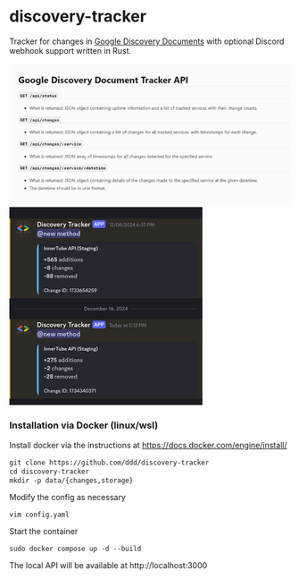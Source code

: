 
# discovery-tracker

Tracker for changes in [Google Discovery Documents](https://developers.google.com/discovery) with optional Discord webhook support written in Rust.

![Local API](./static/local_api.png)
![Local API](./static/webhook.png)


### Installation via Docker (linux/wsl)

Install docker via the instructions at https://docs.docker.com/engine/install/

```
git clone https://github.com/ddd/discovery-tracker
cd discovery-tracker
mkdir -p data/{changes,storage}
```

Modify the config as necessary

```
vim config.yaml
```

Start the container

```
sudo docker compose up -d --build
```

The local API will be available at http://localhost:3000
